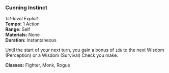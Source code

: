 ### Cunning Instinct
*1st-level Exploit*  
**Tempo:** 1 Action  
**Range:** Self  
**Materials:** None  
**Duration:** Instantaneous  

Until the start of your next turn, you gain a bonus of `1d6` to the next Wisdom (Perception) or a Wisdom (Survival) Check you make.

**Classes:** Fighter, Monk, Rogue